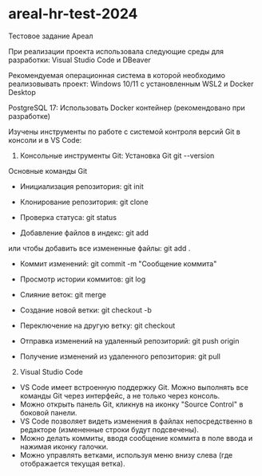 # areal-hr-test-2024
Тестовое задание Ареал

При реализации проекта использовала следующие среды для разработки:
Visual Studio Code и DBeaver 

Рекомендуемая операционная система в которой необходимо реализовывать проект:
Windows 10/11 с установленным WSL2 и Docker Desktop 

PostgreSQL 17:
Использовать Docker контейнер (рекомендовано при разработке)

Изучены инструменты по работе с системой контроля версий Git в консоли и в VS Code:
1. Консольные инструменты Git:
Установка Git
git --version

Основные команды Git
- Инициализация репозитория:
  git init

- Клонирование репозитория:
  git clone <url>

- Проверка статуса:
  git status

- Добавление файлов в индекс:
  git add <file>

или чтобы добавить все измененные файлы:
  git add .

- Коммит изменений:
  git commit -m "Сообщение коммита"

- Просмотр истории коммитов:
  git log

- Слияние веток:
  git merge <branch>

- Создание новой ветки:
  git checkout -b <branch-name>

- Переключение на другую ветку:
  git checkout <branch-name>

- Отправка изменений на удаленный репозиторий:
  git push origin <branch-name>

- Получение изменений из удаленного репозитория:
  git pull


2. Visual Studio Code
- VS Code имеет встроенную поддержку Git. Можно выполнять все команды Git через интерфейс, а не только через консоль.
- Можно открыть панель Git, кликнув на иконку "Source Control" в боковой панели.
- VS Code позволяет видеть изменения в файлах непосредственно в редакторе (измененные строки будут подсвечены).
- Можно делать коммиты, вводя сообщение коммита в поле ввода и нажимая иконку галочки.
- Можно управлять ветками, используя меню внизу слева (где отображается текущая ветка).

